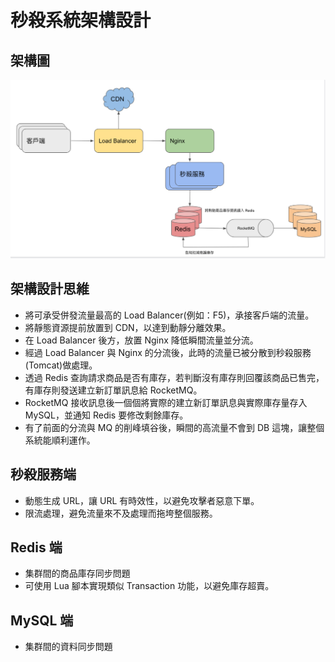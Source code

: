 # 秒殺系統架構設計

## 架構圖

![架構圖](./architecture_overview.png)

## 架構設計思維

- 將可承受併發流量最高的 Load Balancer(例如：F5)，承接客戶端的流量。
- 將靜態資源提前放置到 CDN，以達到動靜分離效果。
- 在 Load Balancer 後方，放置 Nginx 降低瞬間流量並分流。
- 經過 Load Balancer 與 Nginx 的分流後，此時的流量已被分散到秒殺服務(Tomcat)做處理。
- 透過 Redis 查詢請求商品是否有庫存，若判斷沒有庫存則回覆該商品已售完，有庫存則發送建立新訂單訊息給 RocketMQ。
- RocketMQ 接收訊息後一個個將實際的建立新訂單訊息與實際庫存量存入 MySQL，並通知 Redis 要修改剩餘庫存。
- 有了前面的分流與 MQ 的削峰填谷後，瞬間的高流量不會到 DB 這塊，讓整個系統能順利運作。

## 秒殺服務端

- 動態生成 URL，讓 URL 有時效性，以避免攻擊者惡意下單。
- 限流處理，避免流量來不及處理而拖垮整個服務。

## Redis 端
- 集群間的商品庫存同步問題
- 可使用 Lua 腳本實現類似 Transaction 功能，以避免庫存超賣。

## MySQL 端
- 集群間的資料同步問題


